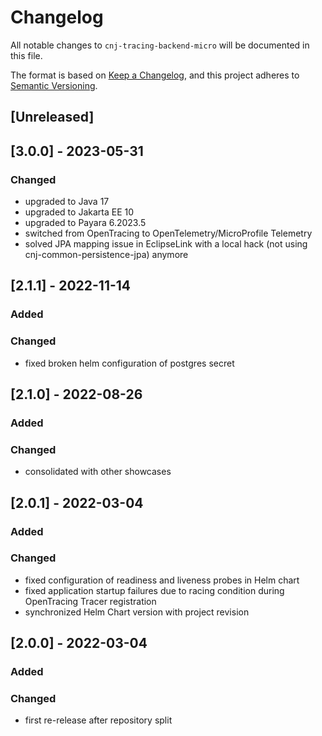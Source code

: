 # Changelog
All notable changes to `cnj-tracing-backend-micro` will be documented in this file.

The format is based on [Keep a Changelog](https://keepachangelog.com/en/1.0.0/),
and this project adheres to [Semantic Versioning](https://semver.org/spec/v2.0.0.html).

## [Unreleased]

## [3.0.0] - 2023-05-31
### Changed
- upgraded to Java 17
- upgraded to Jakarta EE 10
- upgraded to Payara 6.2023.5
- switched from OpenTracing to OpenTelemetry/MicroProfile Telemetry
- solved JPA mapping issue in EclipseLink with a local hack (not using cnj-common-persistence-jpa) anymore

## [2.1.1] - 2022-11-14
### Added
### Changed
- fixed broken helm configuration of postgres secret

## [2.1.0] - 2022-08-26
### Added
### Changed
- consolidated with other showcases

## [2.0.1] - 2022-03-04
### Added
### Changed
- fixed configuration of readiness and liveness probes in Helm chart
- fixed application startup failures due to racing condition during OpenTracing Tracer registration
- synchronized Helm Chart version with project revision

## [2.0.0] - 2022-03-04
### Added
### Changed
- first re-release after repository split
